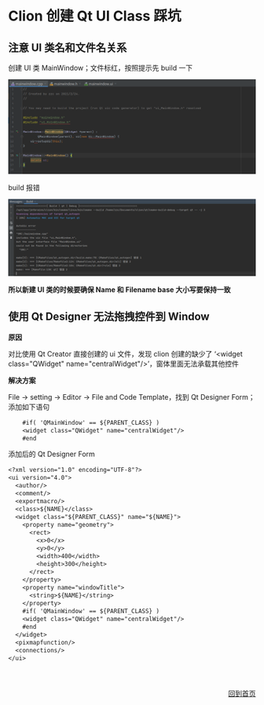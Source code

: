 # Clion 创建 Qt UI Class 踩坑

## 注意 UI 类名和文件名关系

创建 UI 类 MainWindow；文件标红，按照提示先 build 一下

![01](img/003/01.png)

build 报错

![02](img/003/02.png)

**所以新建 UI 类的时候要确保 Name 和 Filename base 大小写要保持一致**



## 使用 Qt Designer 无法拖拽控件到 Window

**原因**

对比使用 Qt Creator 直接创建的 ui 文件，发现 clion 创建的缺少了 ‘\<widget class="QWidget" name="centralWidget"/\>’，窗体里面无法承载其他控件

**解决方案**

File -> setting -> Editor -> File and Code Template，找到 Qt Designer Form；添加如下语句

```velocity
    #if( 'QMainWindow' == ${PARENT_CLASS} )
    <widget class="QWidget" name="centralWidget"/>
    #end
```

添加后的 Qt Designer Form

```velocity
<?xml version="1.0" encoding="UTF-8"?>
<ui version="4.0">
  <author/>
  <comment/>
  <exportmacro/>
  <class>${NAME}</class>
  <widget class="${PARENT_CLASS}" name="${NAME}">
    <property name="geometry">
      <rect>
        <x>0</x>
        <y>0</y>
        <width>400</width>
        <height>300</height>
      </rect>
    </property>
    <property name="windowTitle">
      <string>${NAME}</string>
    </property>
    #if( 'QMainWindow' == ${PARENT_CLASS} )
    <widget class="QWidget" name="centralWidget"/>
    #end
  </widget>
  <pixmapfunction/>
  <connections/>
</ui>
```




<p align="right" style="padding-top:40px"><a href="https://zcteo.github.io/">回到首页</a></p>

